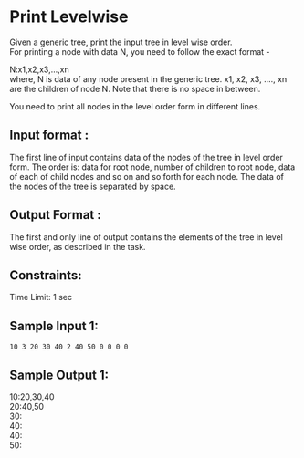 # Print Levelwise

Given a generic tree, print the input tree in level wise order.  
For printing a node with data N, you need to follow the exact format -  
  
N:x1,x2,x3,...,xn  
where, N is data of any node present in the generic tree. x1, x2, x3, ...., xn are the children of node N. Note that there is no space in between.  
  
You need to print all nodes in the level order form in different lines.  
## Input format :
  
The first line of input contains data of the nodes of the tree in level order form. The order is: data for root node, number of children to root node, data of each of child nodes and so on and so forth for each node. The data of the nodes of the tree is separated by space.  

## Output Format :
  
The first and only line of output contains the elements of the tree in level wise order, as described in the task.  

## Constraints:
  
Time Limit: 1 sec  
  
## Sample Input 1:
```
10 3 20 30 40 2 40 50 0 0 0 0 
```
## Sample Output 1:

10:20,30,40  
20:40,50  
30:  
40:  
40:  
50:  
  
